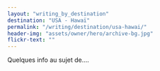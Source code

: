 ```yaml
---
layout: "writing_by_destination"
destination: "USA - Hawaï"
permalink: "/writing/destination/usa-hawai/"
header-img: "assets/owner/hero/archive-bg.jpg"
flickr-text: ""
---
```


Quelques info au sujet de....